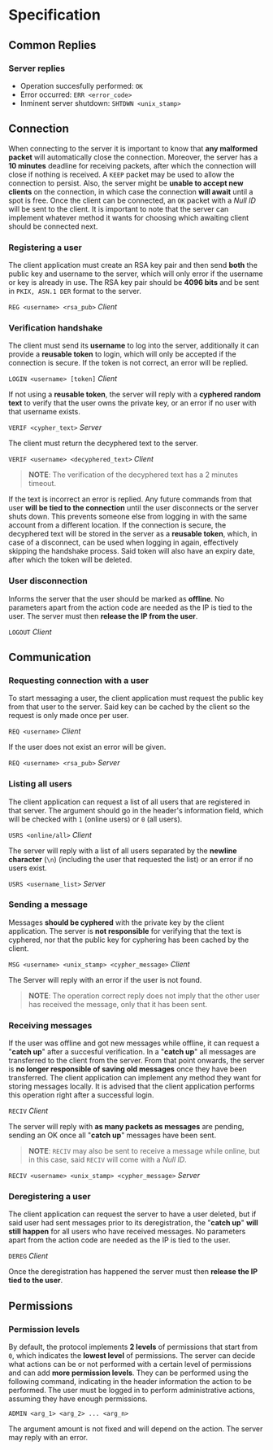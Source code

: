# Specification
## Common Replies

### Server replies
- Operation succesfully performed: `OK`
- Error occurred: `ERR <error_code>`
- Inminent server shutdown: `SHTDWN <unix_stamp>`

## Connection

When connecting to the server it is important to know that **any malformed packet** will automatically close the connection. Moreover, the server has a **10 minutes** deadline for receiving packets, after which the connection will close if nothing is received. A `KEEP` packet may be used to allow the connection to persist. Also, the server might be **unable to accept new clients** on the connection, in which case the connection **will await** until a spot is free. Once the client can be connected, an `OK` packet with a _Null ID_ will be sent to the client. It is important to note that the server can implement whatever method it wants for choosing which awaiting client should be connected next.

### Registering a user
The client application must create an RSA key pair and then send **both** the public key and username to the server, which will only error if the username or key is already in use. The RSA key pair should be **4096 bits** and be sent in `PKIX, ASN.1 DER` format to the server.

`REG <username> <rsa_pub>` _Client_

### Verification handshake

The client must send its **username** to log into the server, additionally it can provide a **reusable token** to login, which will only be accepted if the connection is secure. If the token is not correct, an error will be replied.

`LOGIN <username> [token]` _Client_

If not using a **reusable token**, the server will reply with a **cyphered random text** to verify that the user owns the private key, or an error if no user with that username exists.

`VERIF <cypher_text>` _Server_

The client must return the decyphered text to the server.

`VERIF <username> <decyphered_text>` _Client_
> **NOTE**: The verification of the decyphered text has a 2 minutes timeout.

If the text is incorrect an error is replied. Any future commands from that user **will be tied to the connection** until the user disconnects or the server shuts down. This prevents someone else from logging in with the same account from a different location. If the connection is secure, the decyphered text will be stored in the server as a **reusable token**, which, in case of a disconnect, can be used when logging in again, effectively skipping the handshake process. Said token will also have an expiry date, after which the token will be deleted.

### User disconnection
Informs the server that the user should be marked as **offline**. No parameters apart from the action code are needed as the IP is tied to the user. The server must then **release the IP from the user**.

`LOGOUT` _Client_

## Communication

### Requesting connection with a user
To start messaging a user, the client application must request the public key from that user to the server. Said key can be cached by the client so the request is only made once per user.

`REQ <username>` _Client_

If the user does not exist an error will be given.

`REQ <username> <rsa_pub>` _Server_

### Listing all users

The client application can request a list of all users that are registered in that server. The argument should go in the header's information field, which will be checked with `1` (online users) or `0` (all users).

`USRS <online/all>` _Client_

The server will reply with a list of all users separated by the **newline character** (`\n`) (including the user that requested the list) or an error if no users exist.

`USRS <username_list>` _Server_

### Sending a message

Messages **should be cyphered** with the private key by the client application. The server is **not responsible** for verifying that the text is cyphered, nor that the public key for cyphering has been cached by the client.

`MSG <username> <unix_stamp> <cypher_message>` _Client_

The Server will reply with an error if the user is not found.
> **NOTE**: The operation correct reply does not imply that the other user has received the message, only that it has been sent.

### Receiving messages
If the user was offline and got new messages while offline, it can request a "**catch up**" after a succesful verification. In a "**catch up**" all messages are transferred to the client from the server. From that point onwards, the server is **no longer responsible of saving old messages** once they have been transferred. The client application can implement any method they want for storing messages locally. It is advised that the client application performs this operation right after a successful login.

`RECIV` _Client_

The server will reply with **as many packets as messages** are pending, sending an OK once all "**catch up**" messages have been sent.
> **NOTE**: `RECIV` may also be sent to receive a message while online, but in this case, said `RECIV` will come with a _Null ID_.

`RECIV <username> <unix_stamp> <cypher_message>` _Server_

### Deregistering a user
The client application can request the server to have a user deleted, but if said user had sent messages prior to its deregistration, the "**catch up**" **will still happen** for all users who have received messages. No parameters apart from the action code are needed as the IP is tied to the user.

`DEREG` _Client_

Once the deregistration has happened the server must then **release the IP tied to the user**.

## Permissions

### Permission levels
By default, the protocol implements **2 levels** of permissions that start from `0`, which indicates the **lowest level** of permissions. The server can decide what actions can be or not performed with a certain level of permissions and can add **more permission levels**. They can be performed using the following command, indicating in the header information the action to be performed. The user must be logged in to perform administrative actions, assuming they have enough permissions.

`ADMIN <arg_1> <arg_2> ... <arg_n>`

The argument amount is not fixed and will depend on the action. The server may reply with an error.